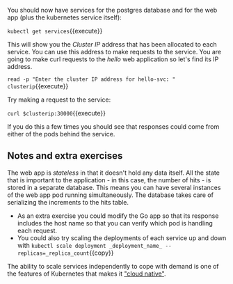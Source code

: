 You should now have services for the postgres database and for the web app (plus the kubernetes service itself):

`kubectl get services`{{execute}}

This will show you the *Cluster IP* address that has been allocated to each service. You can use this address to make requests to the service. You are going to make curl requests to the *hello* web application so let's find its IP address.

`read -p "Enter the cluster IP address for hello-svc: " clusterip`{{execute}}

Try making a request to the service:

`curl $clusterip:30000`{{execute}}

If you do this a few times you should see that responses could come from either of the pods behind the service.

## Notes and extra exercises

The web app is _stateless_ in that it doesn't hold any data itself. All the state that is important to the application - in this case, the number of hits - is stored in a separate database. This means you can have several instances of the web app pod running simultaneously. The database takes care of serializing the increments to the hits table.

* As an extra exercise you could modify the Go app so that its response includes the host name so that you can verify which pod is handling each request.
* You could also try scaling the deployments of each service up and down with `kubectl scale deployment _deployment_name_ --replicas=_replica_count`{{copy}}

The ability to scale services independently to cope with demand is one of the features of Kubernetes that makes it ["cloud native"](https://github.com/cncf/toc/blob/master/DEFINITION.md).
